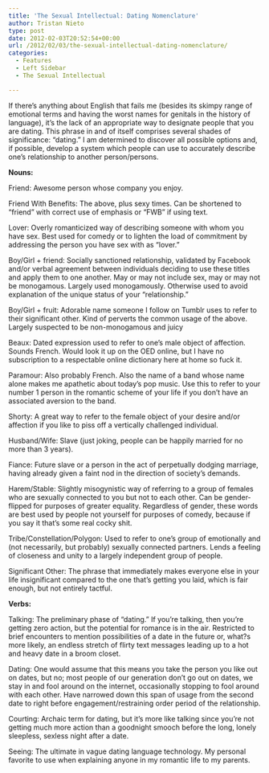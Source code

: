 ```yaml
---
title: 'The Sexual Intellectual: Dating Nomenclature'
author: Tristan Nieto
type: post
date: 2012-02-03T20:52:54+00:00
url: /2012/02/03/the-sexual-intellectual-dating-nomenclature/
categories:
  - Features
  - Left Sidebar
  - The Sexual Intellectual

---
```

If there&#8217;s anything about English that fails me (besides its skimpy range of emotional terms and having the worst names for genitals in the history of language), it&#8217;s the lack of an appropriate way to designate people that you are dating. This phrase in and of itself comprises several shades of significance: “dating.” I am determined to discover all possible options and, if possible, develop a system which people can use to accurately describe one&#8217;s relationship to another person/persons.

**Nouns:**

Friend: Awesome person whose company you enjoy.

Friend With Benefits: The above, plus sexy times. Can be shortened to “friend” with correct use of emphasis or “FWB” if using text.

Lover: Overly romanticized way of describing someone with whom you have sex. Best used for comedy or to lighten the load of commitment by addressing the person you have sex with as “lover.”

Boy/Girl + friend: Socially sanctioned relationship, validated by Facebook and/or verbal agreement between individuals deciding to use these titles and apply them to one another. May or may not include sex, may or may not be monogamous. Largely used monogamously. Otherwise used to avoid explanation of the unique status of your “relationship.”

Boy/Girl + fruit: Adorable name someone I follow on Tumblr uses to refer to their significant other. Kind of perverts the common usage of the above. Largely suspected to be non-monogamous and juicy

Beaux: Dated expression used to refer to one&#8217;s male object of affection. Sounds French. Would look it up on the OED online, but I have no subscription to a respectable online dictionary here at home so fuck it.

Paramour: Also probably French. Also the name of a band whose name alone makes me apathetic about today&#8217;s pop music. Use this to refer to your number 1 person in the romantic scheme of your life if you don&#8217;t have an associated aversion to the band.

Shorty: A great way to refer to the female object of your desire and/or affection if you like to piss off a vertically challenged individual.

Husband/Wife: Slave (just joking, people can be happily married for no more than 3 years).

Fiance: Future slave or a person in the act of perpetually dodging marriage, having already given a faint nod in the direction of society&#8217;s demands.

Harem/Stable: Slightly misogynistic way of referring to a group of females who are sexually connected to you but not to each other. Can be gender-flipped for purposes of greater equality. Regardless of gender, these words are best used by people not yourself for purposes of comedy, because if you say it that&#8217;s some real cocky shit.

Tribe/Constellation/Polygon: Used to refer to one&#8217;s group of emotionally and (not necessarily, but probably) sexually connected partners. Lends a feeling of closeness and unity to a largely independent group of people.

Significant Other: The phrase that immediately makes everyone else in your life insignificant compared to the one that&#8217;s getting you laid, which is fair enough, but not entirely tactful.

**Verbs:**

Talking: The preliminary phase of “dating.” If you&#8217;re talking, then you&#8217;re getting zero action, but the potential for romance is in the air. Restricted to brief encounters to mention possibilities of a date in the future or, what?s more likely, an endless stretch of flirty text messages leading up to a hot and heavy date in a broom closet.

Dating: One would assume that this means you take the person you like out on dates, but no; most people of our generation don&#8217;t go out on dates, we stay in and fool around on the internet, occasionally stopping to fool around with each other. Have narrowed down this span of usage from the second date to right before engagement/restraining order period of the relationship.

Courting: Archaic term for dating, but it&#8217;s more like talking since you&#8217;re not getting much more action than a goodnight smooch before the long, lonely sleepless, sexless night after a date.

Seeing: The ultimate in vague dating language technology. My personal favorite to use when explaining anyone in my romantic life to my parents.
